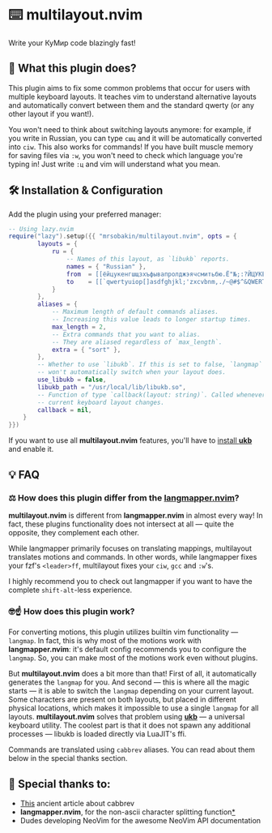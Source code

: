 # ⌨️  multilayout.nvim

Write your КуМир code blazingly fast!

## 🤔 What this plugin does?

This plugin aims to fix some common problems that occur for users with multiple keyboard layouts. It teaches vim to understand alternative layouts and automatically convert between them and the standard qwerty (or any other layout if you want!).

You won't need to think about switching layouts anymore: for example, if you write in Russian, you can type `сшц` and it will be automatically converted into `ciw`. This also works for commands! If you have built muscle memory for saving files via `:w`, you won't need to check which language you're typing in! Just write `:ц` and vim will understand what you mean.

## 🛠️ Installation & Configuration

Add the plugin using your preferred manager:

```lua
-- Using lazy.nvim
require("lazy").setup({{ "mrsobakin/multilayout.nvim", opts = {
        layouts = {
            ru = {
                -- Names of this layout, as `libukb` reports.
                names = { "Russian" },
                from  = [[ёйцукенгшщзхъфывапролджэячсмитьбю.Ё"№;:?ЙЦУКЕНГШЩЗХЪ/ФЫВАПРОЛДЖЭЯЧСМИТЬБЮ,]],
                to    = [[`qwertyuiop[]asdfghjkl;'zxcvbnm,./~@#$^&QWERTYUIOP{}|ASDFGHJKL:"ZXCVBNM<>?]],
            }
        },
        aliases = {
            -- Maximum length of default commands aliases.
            -- Increasing this value leads to longer startup times.
            max_length = 2,
            -- Extra commands that you want to alias.
            -- They are aliased regardless of `max_length`.
            extra = { "sort" },
        },
        -- Whether to use `libukb`. If this is set to false, `langmap`
        -- won't automatically switch when your layout does.
        use_libukb = false,
        libukb_path = "/usr/local/lib/libukb.so",
        -- Function of type `callback(layout: string)`. Called whenever
        -- current keyboard layout changes.
        callback = nil,
    }
}})
```

If you want to use all **multilayout.nvim** features, you'll have to [install **ukb**](https://github.com/mrsobakin/ukb) and enable it.

## 💡 FAQ

### ⚖️ How does this plugin differ from the [**langmapper.nvim**](https://github.com/Wansmer/langmapper.nvim)?

**multilayout.nvim** is different from **langmapper.nvim** in almost every way! In fact, these plugins functionality does not intersect at all — quite the opposite, they complement each other.

While langmapper primarily focuses on translating mappings, multilayout translates motions and commands. In other words, while langmapper fixes your fzf's `<leader>ff`, multilayout fixes your `ciw`, `gcc` and `:w`'s.

I highly recommend you to check out langmapper if you want to have the complete `shift-alt`-less experience.

### 🤓☝️ How does this plugin work?

For converting motions, this plugin utilizes builtin vim functionality — `langmap`. In fact, this is why most of the motions work with **langmapper.nvim**: it's default config recommends you to configure the `langmap`. So, you can make most of the motions work even without plugins.

But **multilayout.nvim** does a bit more than that! First of all, it automatically generates the `langmap` for you. And second — this is where all the magic starts — it is able to switch the `langmap` depending on your current layout. Some characters are present on both layouts, but placed in different physical locations, which makes it impossible to use a single `langmap` for all layouts. **multilayout.nvim** solves that problem using [**ukb**](https://github.com/mrsobakin/ukb) — a universal keyboard utility. The coolest part is that it does not spawn any additional processes — libukb is loaded directly via LuaJIT's ffi.

Commands are translated using `cabbrev` aliases. You can read about them below in the special thanks section.

## 🔗 Special thanks to:
- [This](https://vim.fandom.com/wiki/Replace_a_builtin_command_using_cabbrev) ancient article about cabbrev 
- **langmapper.nvim**, for the non-ascii character splitting function[*](https://github.com/Wansmer/langmapper.nvim/blob/main/lua/langmapper/helpers.lua)
- Dudes developing NeoVim for the awesome NeoVim API documentation
